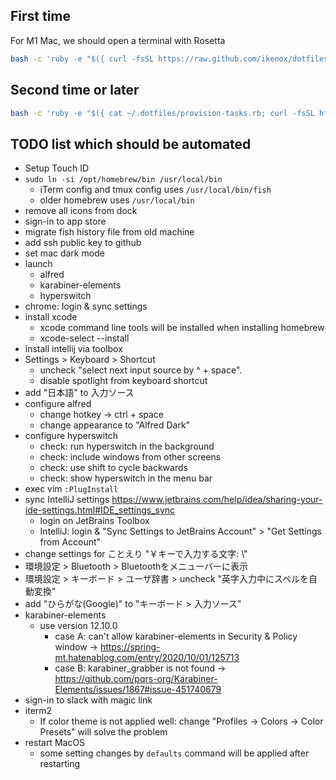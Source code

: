 ## First time

For M1 Mac, we should open a terminal with Rosetta

```sh
bash -c 'ruby -e "$({ curl -fsSL https://raw.github.com/ikenox/dotfiles/master/provision-tasks.rb; curl -fsSL https://raw.githubusercontent.com/ikenox/equil/0.2.0/equil.rb; })" essentials'
```

## Second time or later

```sh
bash -c 'ruby -e "$({ cat ~/.dotfiles/provision-tasks.rb; curl -fsSL https://raw.githubusercontent.com/ikenox/equil/0.2.0/equil.rb; })" essentials'
```

## TODO list which should be automated

- Setup Touch ID
- `sudo ln -si /opt/homebrew/bin /usr/local/bin`
    - iTerm config and tmux config uses `/usr/local/bin/fish`
    - older homebrew uses `/usr/local/bin`
- remove all icons from dock
- sign-in to app store
- migrate fish history file from old machine
- add ssh public key to github
- set mac dark mode
- launch
    - alfred
    - karabiner-elements
    - hyperswitch
- chrome: login & sync settings
- install xcode
    - xcode command line tools will be installed when installing homebrew
    - xcode-select --install
- install intellij via toolbox
- Settings > Keyboard > Shortcut
    - uncheck "select next input source by ^ + space".
    - disable spotlight from keyboard shortcut
- add "日本語" to 入力ソース
- configure alfred
    - change hotkey -> ctrl + space
    - change appearance to "Alfred Dark"
- configure hyperswitch
    - check: run hyperswitch in the background
    - check: include windows from other screens
    - check: use shift to cycle backwards
    - check: show hyperswitch in the menu bar
- exec vim `:PlugInstall`
- sync IntelliJ settings https://www.jetbrains.com/help/idea/sharing-your-ide-settings.html#IDE_settings_sync
    - login on JetBrains Toolbox
    - IntelliJ: login & "Sync Settings to JetBrains Account" > "Get Settings from Account"
- change settings for ことえり "￥キーで入力する文字: \\"
- 環境設定 > Bluetooth > Bluetoothをメニューバーに表示
- 環境設定 > キーボード > ユーザ辞書 > uncheck "英字入力中にスペルを自動変換"
- add "ひらがな(Google)" to "キーボード > 入力ソース"
- karabiner-elements
    - use version 12.10.0
        - case A: can't allow karabiner-elements in Security & Policy window -> https://spring-mt.hatenablog.com/entry/2020/10/01/125713
        - case B: karabiner_grabber is not found -> https://github.com/pqrs-org/Karabiner-Elements/issues/1867#issue-451740679
- sign-in to slack with magic link
- iterm2
    - If color theme is not applied well: change "Profiles -> Colors -> Color Presets" will solve the problem
- restart MacOS
    - some setting changes by `defaults` command will be applied after restarting
